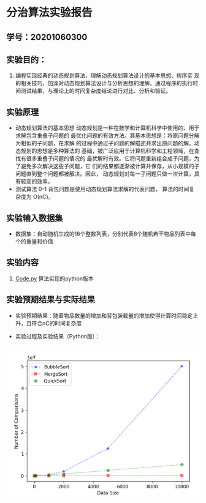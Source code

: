 # 分治算法实验报告

## 学号：20201060300


## 实验目的：

1. 编程实现经典的动态规划算法，理解动态规划算法设计的基本思想、程序实
现的相关技巧，加深对动态规划算法设计与分析思想的理解。通过程序的执行时
间测试结果，与理论上的时间复杂度结论进行对比、分析和验证。

## 实验原理

+ 动态规划算法的基本思想
动态规划是一种在数学和计算机科学中使用的、用于求解包含重叠子问题的
最优化问题的有效方法。其基本思想是：将原问题分解为相似的子问题，在求解
的过程中通过子问题的解描述并求出原问题的解。动态规划的思想是多种算法的
基础，被广泛应用于计算机科学和工程领域，在查找有很多重叠子问题的情况的
最优解时有效。它将问题重新组合成子问题，为了避免多次解决这些子问题，它
们的结果都逐渐被计算并保存，从小规模的子问题直到整个问题都被解决。因此，
动态规划对每一子问题只做一次计算，具有较高的效率。
+ 测试算法
0-1 背包问题是使用动态规划算法求解的代表问题，
算法的时间复杂度为 O(nC)。

## 实验输入数据集

+ 数据集：自动随机生成的16个整数列表，分别代表8个随机若干物品列表中每个的重量和价值

## 实验内容

1. [Code.py](./Code.py) 算法实现的python版本

## 实验预期结果与实际结果
+ 实验预期结果：随着物品数量的增加和背包装载量的增加使得计算时间稳定上升，且符合nC的时间复杂度

+ 实验过程及实验结果（Python版）：


![image](https://github.com/weixing18/Homework/blob/main/Divide.png)


